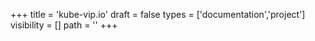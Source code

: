 +++
title = 'kube-vip.io'
draft = false
types = ['documentation','project']
visibility = []
path = ''
+++
